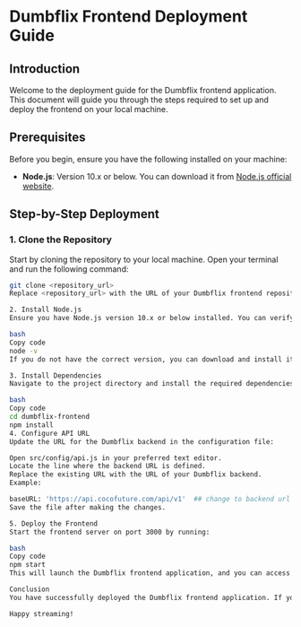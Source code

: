 
# Dumbflix Frontend Deployment Guide

## Introduction

Welcome to the deployment guide for the Dumbflix frontend application. This document will guide you through the steps required to set up and deploy the frontend on your local machine.

## Prerequisites

Before you begin, ensure you have the following installed on your machine:

- **Node.js**: Version 10.x or below. You can download it from [Node.js official website](https://nodejs.org/).

## Step-by-Step Deployment

### 1. Clone the Repository

Start by cloning the repository to your local machine. Open your terminal and run the following command:

```bash
git clone <repository_url>
Replace <repository_url> with the URL of your Dumbflix frontend repository.

2. Install Node.js
Ensure you have Node.js version 10.x or below installed. You can verify your Node.js version by running:

bash
Copy code
node -v
If you do not have the correct version, you can download and install it from Node.js official website.

3. Install Dependencies
Navigate to the project directory and install the required dependencies:

bash
Copy code
cd dumbflix-frontend
npm install
4. Configure API URL
Update the URL for the Dumbflix backend in the configuration file:

Open src/config/api.js in your preferred text editor.
Locate the line where the backend URL is defined.
Replace the existing URL with the URL of your Dumbflix backend.
Example:

baseURL: 'https://api.cocofuture.com/api/v1'  ## change to backend url
Save the file after making the changes.

5. Deploy the Frontend
Start the frontend server on port 3000 by running:

bash
Copy code
npm start
This will launch the Dumbflix frontend application, and you can access it by navigating to http://localhost:3000 in your web browser.

Conclusion
You have successfully deployed the Dumbflix frontend application. If you encounter any issues or have any questions, feel free to reach out for support.

Happy streaming!